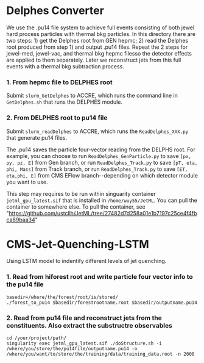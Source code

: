 
# Delphes Converter

We use the .pu14 file system to achieve full events consisting of both jewel hard process particles with thermal bkg particles. In this directory there are two steps: 1) get the Delphes root from GEN hepmc; 2) read the Delphes root produced from step 1) and output .pu14 files. Repeat the 2 steps for jewel-med, jewel-vac, and thermal bkg hepmc filesso the detector effects are applied to them separately. Later we reconstruct jets from this full events with a thermal bkg subtraction process. 

### 1. From hepmc file to DELPHES root

Submit `slurm_GetDelphes` to ACCRE, which runs the command line in `GetDelphes.sh` that runs the DELPHES module.

### 2. From DELPHES root to pu14 file

Submit `slurm_readDelphes` to ACCRE, which runs the  `ReadDelphes_XXX.py` that generate pu14 files.

The .pu14 saves the particle four-vector reading from the DELPHS root. For example, you can choose to run `ReadDelphes_GenParticle.py` to save `[px, py, pz, E]` from Gen branch, or run `ReadDelphes_Track.py` to save `[pT, eta, phi, Mass]` from Track branch, or run `ReadDelphes_Track.py` to save `[ET, eta,phi, E]` from CMS EFlow branch--depending on which detector module you want to use. 

This step may requires to be run within singuarity container `jetml_gpu_latest.sif` that is installed in `/home/wuy55/JetML`. You can pull the container to somewhere else. To pull the container, see "https://github.com/ustcllh/JetML/tree/27482d7d258a01e1b7197c25ce4f4fbca89baa34"

# CMS-Jet-Quenching-LSTM
Using LSTM model to indentify different levels of jet quenching. 

### 1. Read from hiforest root and write particle four vector info to the pu14 file
```
basedir=/where/the/forest/root/is/stored/
./forest_to_pu14 $basedir/forestrootname.root $basedir/outputname.pu14
```

### 2. Read from pu14 file and reconstruct jets from the constituents. Also extract the substructre observables
```
cd /your/project/path/
singularity exec jetml_gpu_latest.sif ./doStructure.sh -i /where/you/store/the/pu14file/outputname.pu14 -o /where/you/want/to/store/the/training/data/training_data.root -n 2000
```
